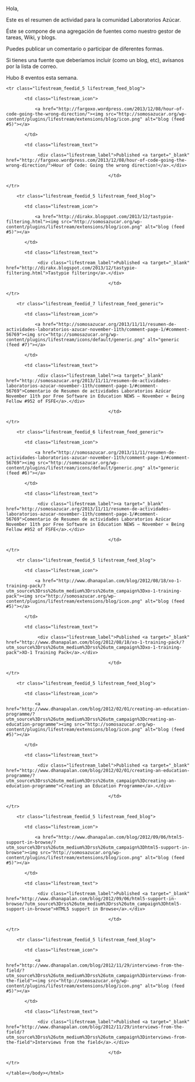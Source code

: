 <html><body><p>Hola,

Este es el resumen de actividad para la comunidad Laboratorios Azúcar.



Éste se compone de una agregación de fuentes como nuestro gestor de tareas, Wiki, y blogs.



Puedes publicar un comentario o participar de diferentes formas.



Si tienes una fuente que deberíamos incluir (como un blog, etc), avísanos por la lista de correo.



Hubo  8 eventos esta semana.



</p><table class="lifestream">

	<tr class="lifestream_feedid_5 lifestream_feed_blog">

		   <td class="lifestream_icon">

			   <a href="http://fargoxo.wordpress.com/2013/12/08/hour-of-code-going-the-wrong-direction/"><img src="http://somosazucar.org/wp-content/plugins/lifestream/extensions/blog/icon.png" alt="blog (feed #5)"></a>

		   </td>

		   <td class="lifestream_text">

				<div class="lifestream_label">Published <a target="_blank" href="http://fargoxo.wordpress.com/2013/12/08/hour-of-code-going-the-wrong-direction/">Hour of Code: Going the wrong direction!</a>.</div>

										   </td>

	</tr>

		<tr class="lifestream_feedid_5 lifestream_feed_blog">

		   <td class="lifestream_icon">

			   <a href="http://dirakx.blogspot.com/2013/12/tastypie-filtering.html"><img src="http://somosazucar.org/wp-content/plugins/lifestream/extensions/blog/icon.png" alt="blog (feed #5)"></a>

		   </td>

		   <td class="lifestream_text">

				<div class="lifestream_label">Published <a target="_blank" href="http://dirakx.blogspot.com/2013/12/tastypie-filtering.html">Tastypie filtering</a>.</div>

										   </td>

	</tr>

		<tr class="lifestream_feedid_7 lifestream_feed_generic">

		   <td class="lifestream_icon">

			   <a href="http://somosazucar.org/2013/11/11/resumen-de-actividades-laboratorios-azucar-november-11th/comment-page-1/#comment-56769"><img src="http://somosazucar.org/wp-content/plugins/lifestream/icons/default/generic.png" alt="generic (feed #7)"></a>

		   </td>

		   <td class="lifestream_text">

				<div class="lifestream_label"><a target="_blank" href="http://somosazucar.org/2013/11/11/resumen-de-actividades-laboratorios-azucar-november-11th/comment-page-1/#comment-56769">Comentario de Resumen de actividades Laboratorios Azúcar November 11th por Free Software in Education NEWS – November « Being Fellow #952 of FSFE</a>.</div>

										   </td>

	</tr>

		<tr class="lifestream_feedid_6 lifestream_feed_generic">

		   <td class="lifestream_icon">

			   <a href="http://somosazucar.org/2013/11/11/resumen-de-actividades-laboratorios-azucar-november-11th/comment-page-1/#comment-56769"><img src="http://somosazucar.org/wp-content/plugins/lifestream/icons/default/generic.png" alt="generic (feed #6)"></a>

		   </td>

		   <td class="lifestream_text">

				<div class="lifestream_label"><a target="_blank" href="http://somosazucar.org/2013/11/11/resumen-de-actividades-laboratorios-azucar-november-11th/comment-page-1/#comment-56769">Comentario de Resumen de actividades Laboratorios Azúcar November 11th por Free Software in Education NEWS – November « Being Fellow #952 of FSFE</a>.</div>

										   </td>

	</tr>

		<tr class="lifestream_feedid_5 lifestream_feed_blog">

		   <td class="lifestream_icon">

			   <a href="http://www.dhanapalan.com/blog/2012/08/18/xo-1-training-pack/?utm_source%3Drss%26utm_medium%3Drss%26utm_campaign%3Dxo-1-training-pack"><img src="http://somosazucar.org/wp-content/plugins/lifestream/extensions/blog/icon.png" alt="blog (feed #5)"></a>

		   </td>

		   <td class="lifestream_text">

				<div class="lifestream_label">Published <a target="_blank" href="http://www.dhanapalan.com/blog/2012/08/18/xo-1-training-pack/?utm_source%3Drss%26utm_medium%3Drss%26utm_campaign%3Dxo-1-training-pack">XO-1 Training Pack</a>.</div>

										   </td>

	</tr>

		<tr class="lifestream_feedid_5 lifestream_feed_blog">

		   <td class="lifestream_icon">

			   <a href="http://www.dhanapalan.com/blog/2012/02/01/creating-an-education-programme/?utm_source%3Drss%26utm_medium%3Drss%26utm_campaign%3Dcreating-an-education-programme"><img src="http://somosazucar.org/wp-content/plugins/lifestream/extensions/blog/icon.png" alt="blog (feed #5)"></a>

		   </td>

		   <td class="lifestream_text">

				<div class="lifestream_label">Published <a target="_blank" href="http://www.dhanapalan.com/blog/2012/02/01/creating-an-education-programme/?utm_source%3Drss%26utm_medium%3Drss%26utm_campaign%3Dcreating-an-education-programme">Creating an Education Programme</a>.</div>

										   </td>

	</tr>

		<tr class="lifestream_feedid_5 lifestream_feed_blog">

		   <td class="lifestream_icon">

			   <a href="http://www.dhanapalan.com/blog/2012/09/06/html5-support-in-browse/?utm_source%3Drss%26utm_medium%3Drss%26utm_campaign%3Dhtml5-support-in-browse"><img src="http://somosazucar.org/wp-content/plugins/lifestream/extensions/blog/icon.png" alt="blog (feed #5)"></a>

		   </td>

		   <td class="lifestream_text">

				<div class="lifestream_label">Published <a target="_blank" href="http://www.dhanapalan.com/blog/2012/09/06/html5-support-in-browse/?utm_source%3Drss%26utm_medium%3Drss%26utm_campaign%3Dhtml5-support-in-browse">HTML5 support in Browse</a>.</div>

										   </td>

	</tr>

		<tr class="lifestream_feedid_5 lifestream_feed_blog">

		   <td class="lifestream_icon">

			   <a href="http://www.dhanapalan.com/blog/2012/11/29/interviews-from-the-field/?utm_source%3Drss%26utm_medium%3Drss%26utm_campaign%3Dinterviews-from-the-field"><img src="http://somosazucar.org/wp-content/plugins/lifestream/extensions/blog/icon.png" alt="blog (feed #5)"></a>

		   </td>

		   <td class="lifestream_text">

				<div class="lifestream_label">Published <a target="_blank" href="http://www.dhanapalan.com/blog/2012/11/29/interviews-from-the-field/?utm_source%3Drss%26utm_medium%3Drss%26utm_campaign%3Dinterviews-from-the-field">Interviews from the field</a>.</div>

										   </td>

	</tr>

	</table></body></html>